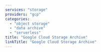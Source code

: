 ```yaml
---
services: "storage"
providers: "gcp"
categories:
  - "object storage"
  - "data archive"
  - "serverless"
title: "Google Cloud Storage Archive"
linkTitle: "Google Cloud Storage Archive"
---
```

